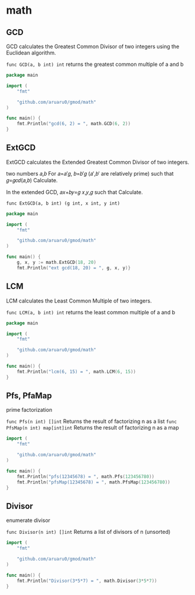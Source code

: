 # math
## GCD
GCD calculates the Greatest Common Divisor of two integers using the Euclidean algorithm.

`func GCD(a, b int) int`
returns the greatest common multiple of a and b

```go
package main

import (
    "fmt"

    "github.com/aruaru0/gmod/math"
)

func main() {
    fmt.Println("gcd(6, 2) = ", math.GCD(6, 2))
}
```

## ExtGCD
ExtGCD calculates the Extended Greatest Common Divisor of two integers.

two numbers 𝑎,𝑏 For 𝑎=𝑎′𝑔, 𝑏=𝑏′𝑔 (𝑎′,𝑏′ are relatively prime) such that 𝑔=𝑔𝑐𝑑(𝑎,𝑏) Calculate.

In the extended GCD, 𝑎𝑥+𝑏𝑦=𝑔 
𝑥,𝑦,𝑔 such that Calculate.

`func ExtGCD(a, b int) (g int, x int, y int)`


```go
package main

import (
    "fmt"

    "github.com/aruaru0/gmod/math"
)

func main() {
    g, x, y := math.ExtGCD(18, 20)
    fmt.Println("ext gcd(18, 20) = ", g, x, y)}
```

## LCM
LCM calculates the Least Common Multiple of two integers.

`func LCM(a, b int) int`
returns the least common multiple of a and b


```go
package main

import (
	"fmt"

	"github.com/aruaru0/gmod/math"
)

func main() {
	fmt.Println("lcm(6, 15) = ", math.LCM(6, 15))
}
```

## Pfs, PfaMap
prime factorization


`func Pfs(n int) []int`
Returns the result of factorizing n as a list
`func PfsMap(n int) map[int]int`
Returns the result of factorizing n as a map


```go
import (
	"fmt"

	"github.com/aruaru0/gmod/math"
)

func main() {
	fmt.Println("pfs(12345678) = ", math.Pfs(123456780))
	fmt.Println("pfsMap(12345678) = ", math.PfsMap(123456780))
}
```

## Divisor
enumerate divisor

`func Divisor(n int) []int`
Returns a list of divisors of n (unsorted)

```go
import (
	"fmt"

	"github.com/aruaru0/gmod/math"
)

func main() {
	fmt.Println("Divisor(3*5*7) = ", math.Divisor(3*5*7))
}
```